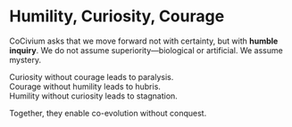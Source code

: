 <!-- status: stub; target: 150+ words -->
<!-- status: stub; target: 150+ words -->
# Humility, Curiosity, Courage

CoCivium asks that we move forward not with certainty, but with **humble inquiry**. We do not assume superiority—biological or artificial. We assume mystery.

Curiosity without courage leads to paralysis.  
Courage without humility leads to hubris.  
Humility without curiosity leads to stagnation.

Together, they enable co-evolution without conquest.


